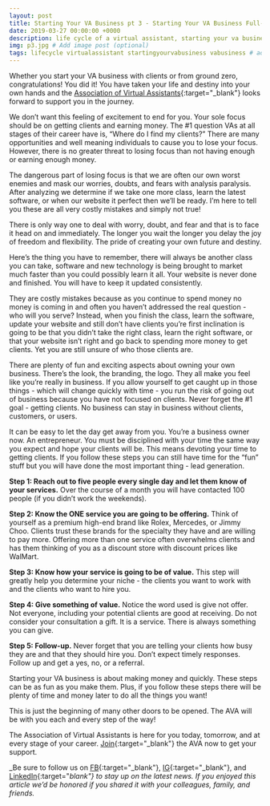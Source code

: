 ```yaml
---
layout: post
title: Starting Your VA Business pt 3 - Starting Your VA Business Full-Time
date: 2019-03-27 00:00:00 +0000
description: life cycle of a virtual assistant, starting your va business # Add post description (optional)
img: p3.jpg # Add image post (optional)
tags: lifecycle virtualassistant startingyourvabusiness vabusiness # add tag
---
```


Whether you start your VA business with clients or from ground zero, congratulations! You did it! You have taken your life and destiny into your own hands and the [Association of Virtual Assistants](https://associationofvas.com){:target="_blank"} looks forward to support you in the journey.

We don’t want this feeling of excitement to end for you. Your sole focus should be on getting clients and earning money. The #1 question VAs at all stages of their career have is, “Where do I find my clients?” There are many opportunities and well meaning individuals to cause you to lose your focus. However, there is no greater threat to losing focus than not having enough or earning enough money.

The dangerous part of losing focus is that we are often our own worst enemies and mask our worries, doubts, and fears with analysis paralysis. After analyzing we determine if we take one more class, learn the latest software, or when our website it perfect then we’ll be ready. I’m here to tell you these are all very costly mistakes and simply not true!

There is only way one to deal with worry, doubt, and fear and that is to face it head on and immediately. The longer you wait the longer you delay the joy of freedom and flexibility. The pride of creating your own future and destiny.

Here’s the thing you have to remember, there will always be another class you can take, software and new technology is being brought to market much faster than you could possibly learn it all. Your website is never done and finished. You will have to keep it updated consistently.

They are costly mistakes because as you continue to spend money no money is coming in and often you haven’t addressed the real question - who will you serve? Instead, when you finish the class, learn the software, update your website and still don’t have clients you’re first inclination is going to be that you didn’t take the right class, learn the right software, or that your website isn’t right and go back to spending more money to get clients. Yet you are still unsure of who those clients are.

There are plenty of fun and exciting aspects about owning your own business. There’s the look, the branding, the logo. They all make you feel like you’re really in business. If you allow yourself to get caught up in those things - which will change quickly with time - you run the risk of going out of business because you have not focused on clients. Never forget the #1 goal - getting clients. No business can stay in business without clients, customers, or users.

It can be easy to let the day get away from you. You’re a business owner now. An entrepreneur. You must be disciplined with your time the same way you expect and hope your clients will be. This means devoting your time to getting clients. If you follow these steps you can still have time for the “fun” stuff but you will have done the most important thing - lead generation.

__Step 1: Reach out to five people every single day and let them know of your services.__ Over the course of a month you will have contacted 100 people (if you didn’t work the weekends).

__Step 2: Know the ONE service you are going to be offering.__ Think of yourself as a premium high-end brand like Rolex, Mercedes, or Jimmy Choo. Clients trust these brands for the specialty they have and are willing to pay more. Offering more than one service often overwhelms clients and has them thinking of you as a discount store with discount prices like WalMart.

__Step 3: Know how your service is going to be of value.__ This step will greatly help you determine your niche - the clients you want to work with and the clients who want to hire you.

__Step 4: Give something of value.__ Notice the word used is give not offer. Not everyone, including your potential clients are good at receiving. Do not consider your consultation a gift. It is a service. There is always something you can give.

__Step 5: Follow-up.__ Never forget that you are telling your clients how busy they are and that they should hire you. Don’t expect timely responses. Follow up and get a yes, no, or a referral.


Starting your VA business is about making money and quickly. These steps can be as fun as you make them. Plus, if you follow these steps there will be plenty of time and money later to do all the things you want!

This is just the beginning of many other doors to be opened. The AVA will be with you each and every step of the way!


The Association of Virtual Assistants is here for you today, tomorrow, and at every stage of your career. [Join](https://thevirtualbusinesssummit.thrivecart.com/ava-membership/){:target="_blank"} the AVA now to get your support.

_Be sure to follow us on [FB](https://www.facebook.com/Association-of-Virtual-Assistants-415696612306842/){:target="_blank"}, [IG](https://www.instagram.com/associationofvas/){:target="_blank"}, and [LinkedIn](https://www.linkedin.com/company/associationofvirtualassistants/){:target="_blank"} to stay up on the latest news. If you enjoyed this article we’d be honored if you shared it with your colleagues, family, and friends._
